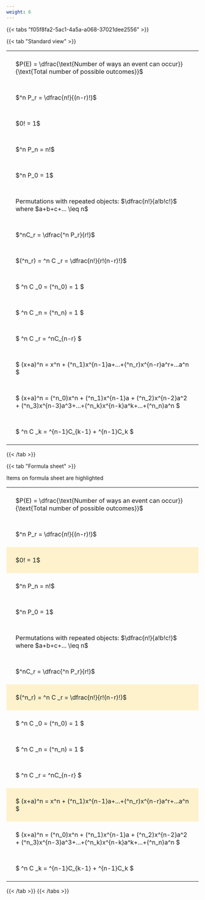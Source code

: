 ```yaml
---
weight: 6
---
```


{{< tabs "f05f8fa2-5ac1-4a5a-a068-37021dee2556" >}}

{{< tab "Standard view" >}}

<style type="text/css">
#T_930af th.col_heading {
  text-align: left;
  font-size: 1em;
}
#T_930af td {
  text-align: left;
  font-size: 1em;
  padding: 1.5em;
}
</style>
<table id="T_930af">
  <thead>
  </thead>
  <tbody>
    <tr>
      <td id="T_930af_row0_col0" class="data row0 col0" >$P(E) = \dfrac{\text{Number of ways an event can occur}}{\text{Total number of possible outcomes}}$</td>
    </tr>
    <tr>
      <td id="T_930af_row1_col0" class="data row1 col0" >$^n P_r = \dfrac{n!}{(n-r)!}$</td>
    </tr>
    <tr>
      <td id="T_930af_row2_col0" class="data row2 col0" >$0! = 1$</td>
    </tr>
    <tr>
      <td id="T_930af_row3_col0" class="data row3 col0" >$^n P_n = n!$</td>
    </tr>
    <tr>
      <td id="T_930af_row4_col0" class="data row4 col0" >$^n P_0 = 1$</td>
    </tr>
    <tr>
      <td id="T_930af_row5_col0" class="data row5 col0" >Permutations with repeated objects: $\dfrac{n!}{a!b!c!}$ where $a+b+c+... \leq n$</td>
    </tr>
    <tr>
      <td id="T_930af_row6_col0" class="data row6 col0" >$^nC_r = \dfrac{^n P_r}{r!}$</td>
    </tr>
    <tr>
      <td id="T_930af_row7_col0" class="data row7 col0" >$(^n_r) = ^n C _r = \dfrac{n!}{r!(n-r)!}$</td>
    </tr>
    <tr>
      <td id="T_930af_row8_col0" class="data row8 col0" >$ ^n C _0 = (^n_0) = 1 $</td>
    </tr>
    <tr>
      <td id="T_930af_row9_col0" class="data row9 col0" >$ ^n C _n = (^n_n) = 1 $</td>
    </tr>
    <tr>
      <td id="T_930af_row10_col0" class="data row10 col0" >$ ^n C _r = ^nC_{n-r} $</td>
    </tr>
    <tr>
      <td id="T_930af_row11_col0" class="data row11 col0" >$ (x+a)^n = x^n + (^n_1)x^{n-1}a+...+(^n_r)x^{n-r}a^r+...a^n    $</td>
    </tr>
    <tr>
      <td id="T_930af_row12_col0" class="data row12 col0" >$ (x+a)^n = (^n_0)x^n + (^n_1)x^{n-1}a + (^n_2)x^{n-2}a^2 + (^n_3)x^{n-3}a^3+...+(^n_k)x^{n-k}a^k+...+(^n_n)a^n $</td>
    </tr>
    <tr>
      <td id="T_930af_row13_col0" class="data row13 col0" >$ ^n C _k = ^{n-1}C_{k-1} + ^{n-1}C_k $</td>
    </tr>
  </tbody>
</table>
{{< /tab >}}

{{< tab "Formula sheet" >}}

Items on formula sheet are highlighted 
<br>
<style type="text/css">
#T_e8ba3 th.col_heading {
  text-align: left;
  font-size: 1em;
}
#T_e8ba3 td {
  text-align: left;
  font-size: 1em;
  padding: 1.5em;
}
#T_e8ba3_row0_col0, #T_e8ba3_row1_col0, #T_e8ba3_row3_col0, #T_e8ba3_row4_col0, #T_e8ba3_row5_col0, #T_e8ba3_row6_col0, #T_e8ba3_row8_col0, #T_e8ba3_row9_col0, #T_e8ba3_row10_col0, #T_e8ba3_row12_col0, #T_e8ba3_row13_col0 {
  background-color: rgba(0,0,0,0);
}
#T_e8ba3_row2_col0, #T_e8ba3_row7_col0, #T_e8ba3_row11_col0 {
  background-color: rgba(255,194,10, 0.2);
}
</style>
<table id="T_e8ba3">
  <thead>
  </thead>
  <tbody>
    <tr>
      <td id="T_e8ba3_row0_col0" class="data row0 col0" >$P(E) = \dfrac{\text{Number of ways an event can occur}}{\text{Total number of possible outcomes}}$</td>
    </tr>
    <tr>
      <td id="T_e8ba3_row1_col0" class="data row1 col0" >$^n P_r = \dfrac{n!}{(n-r)!}$</td>
    </tr>
    <tr>
      <td id="T_e8ba3_row2_col0" class="data row2 col0" >$0! = 1$</td>
    </tr>
    <tr>
      <td id="T_e8ba3_row3_col0" class="data row3 col0" >$^n P_n = n!$</td>
    </tr>
    <tr>
      <td id="T_e8ba3_row4_col0" class="data row4 col0" >$^n P_0 = 1$</td>
    </tr>
    <tr>
      <td id="T_e8ba3_row5_col0" class="data row5 col0" >Permutations with repeated objects: $\dfrac{n!}{a!b!c!}$ where $a+b+c+... \leq n$</td>
    </tr>
    <tr>
      <td id="T_e8ba3_row6_col0" class="data row6 col0" >$^nC_r = \dfrac{^n P_r}{r!}$</td>
    </tr>
    <tr>
      <td id="T_e8ba3_row7_col0" class="data row7 col0" >$(^n_r) = ^n C _r = \dfrac{n!}{r!(n-r)!}$</td>
    </tr>
    <tr>
      <td id="T_e8ba3_row8_col0" class="data row8 col0" >$ ^n C _0 = (^n_0) = 1 $</td>
    </tr>
    <tr>
      <td id="T_e8ba3_row9_col0" class="data row9 col0" >$ ^n C _n = (^n_n) = 1 $</td>
    </tr>
    <tr>
      <td id="T_e8ba3_row10_col0" class="data row10 col0" >$ ^n C _r = ^nC_{n-r} $</td>
    </tr>
    <tr>
      <td id="T_e8ba3_row11_col0" class="data row11 col0" >$ (x+a)^n = x^n + (^n_1)x^{n-1}a+...+(^n_r)x^{n-r}a^r+...a^n    $</td>
    </tr>
    <tr>
      <td id="T_e8ba3_row12_col0" class="data row12 col0" >$ (x+a)^n = (^n_0)x^n + (^n_1)x^{n-1}a + (^n_2)x^{n-2}a^2 + (^n_3)x^{n-3}a^3+...+(^n_k)x^{n-k}a^k+...+(^n_n)a^n $</td>
    </tr>
    <tr>
      <td id="T_e8ba3_row13_col0" class="data row13 col0" >$ ^n C _k = ^{n-1}C_{k-1} + ^{n-1}C_k $</td>
    </tr>
  </tbody>
</table>
{{< /tab >}}
{{< /tabs >}}